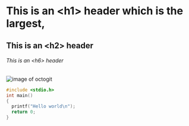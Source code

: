 # This is an \<h1\> header which is the largest,
## This is an \<h2\> header
###### This is an \<h6\> header

![image of octogit](https://uploads.sitepoint.com/wp-content/uploads/2014/08/1406983030Octocat.png)


```C
#include <stdio.h>
int main()
{
  printf("Hello world\n");
  return 0;
}
```
